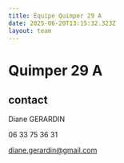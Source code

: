 ```yaml
---
title: Équipe Quimper 29 A
date: 2025-06-20T13:15:32.323Z
layout: team
---
```


# Quimper 29 A



## contact 

Diane GERARDIN

06 33 75 36 31

diane.gerardin@gmail.com

